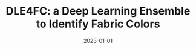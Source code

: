 ---
title: 'DLE4FC: a Deep Learning Ensemble to Identify Fabric Colors'
collection: publications
permalink: /publication/2023-CEUR Workshop Proceedings-DLE4FC-a.md
excerpt: 'A. Amelio, G. Bonifazi, F. Cauteruccio, E. Corradini, M. Marchetti, D. Ursino, L. Virgili'
date: 2023-01-01
venue: 'CEUR Workshop Proceedings'
location: 'INGEO, University G. D Annunzio of Chieti-Pescara, Italy, DII, Polytechnic University of Marche, Italy'
---